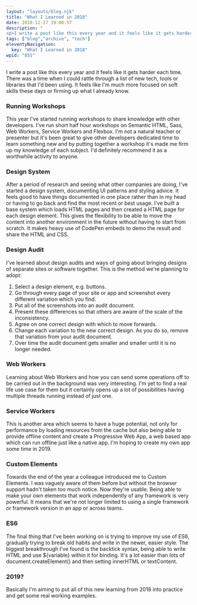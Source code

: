 ```yaml
---
layout: "layouts/blog.njk"
title: "What I Learned in 2018"
date: 2018-12-27 19:00:57
description: "
<p>I write a post like this every year and it feels like it gets harder each time"
tags: ["blog","archive", "tech"]
eleventyNavigation:
  key: "What I Learned in 2018"
wpid: "855"
---
```


<p>I write a post like this every year and it feels like it gets harder each time. There was a time when I could rattle through a list of new tech, tools or libraries that I'd been using. It feels like I'm much more focused on soft skills these days or firming up what I already know.</p>

<h3>Running Workshops</h3>

<p>This year I've started running workshops to share knowledge with other developers. I've run short half hour workshops on Semantic HTML, Sass, Web Workers, Service Workers and Flexbox. I'm not a natural teacher or presenter but it's been great to give other developers dedicated time to learn something new and by putting together a workshop it's made me firm up my knowledge of each subject. I'd definitely recommend it as a worthwhile activity to anyone.</p>

<h3>Design System</h3>

<p>After a period of research and seeing what other companies are doing, I've started a design system, documenting UI patterns and styling advice. It feels good to have things documented in one place rather than in my head or having to go back and find the most recent or best usage. I've built a base system which loads HTML pages and then created a HTML page for each design element. This gives the flexibility to be able to move the content into another environment in the future without having to start from scratch. It makes heavy use of CodePen embeds to demo the result and share the HTML and CSS.</p>

<h3>Design Audit</h3>

<p>I've learned about design audits and ways of going about bringing designs of separate sites or software together. This is the method we're planning to adopt:</p>

<ol><li>Select a design element, e.g. buttons.</li><li>Go through every page of your site or app and screenshot every different variation which you find.</li><li>Put all of the screenshots into an audit document.</li><li>Present these differences so that others are aware of the scale of the inconsistency.</li><li>Agree on one correct design with which to move forwards.</li><li>Change each variation to the new correct design. As you do so, remove that variation from your audit document.</li><li>Over time the audit document gets smaller and smaller until it is no longer needed.</li></ol>

<h3>Web Workers</h3>

<p>Learning about Web Workers and how you can send some operations off to be carried out in the background was very interesting. I'm yet to find a real life use case for them but it certainly opens up a lot of possibilities having multiple threads running instead of just one.</p>

<h3>Service Workers</h3>

<p>This is another area which seems to have a huge potential, not only for performance by loading resources from the cache but also being able to provide offline content and create a Progressive Web App, a web based app which can run offline just like a native app. I'm hoping to create my own app some time in 2019.</p>

<h3>Custom Elements</h3>

<p>Towards the end of the year a colleague introduced me to Custom Elements. I was vaguely aware of them before but without the browser support hadn't taken too much notice. Now they're usable. Being able to make your own elements that work independently of any framework is very powerful. It means that we're not longer limited to using a single framework or framework version in an app or across teams.</p>

<h3>ES6</h3>

<p>The final thing that I've been working on is trying to improve my use of ES6, gradually trying to break old habits and write in the newer, easier style. The biggest breakthrough I've found is the backtick syntax, being able to write HTML and use ${variable} within it for binding. It's a lot easier than lots of document.createElement() and then setting innerHTML or textContent.</p>

<h3>2019?</h3>

<p>Basically I'm aiming to put all of this new learning from 2018 into practice and get some real working examples.</p>
